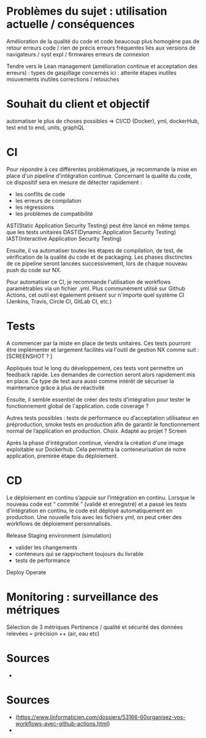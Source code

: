 # Problèmes du sujet : utilisation actuelle / conséquences

Amélioration de la qualité du code et code beaucoup plus homogène 
pas de retour erreurs code / rien de précis
erreurs fréquentes liés aux versions de navigateurs / syst expl / firmwares
erreurs de connexion

Tendre vers le Lean management (amélioration continue et acceptation des erreurs) : types de gaspillage concernés ici :
attente
étapes inutiles
mouvements inutiles
corrections / retouches

# Souhait du client et objectif 
automatiser le plus de choses possibles => CI/CD (Docker), yml, dockerHub, test end to end, units, graphQL

# CI
Pour répondre à ces différentes problématiques, je recommande la mise en place d'un pipeline d'intégration continue. Concernant la qualité du code, ce dispositif sera en mesure de détecter rapidement :
- les conflits de code
- les erreurs de compilation
- les régressions
- les problèmes de compatibilité

AST(Static Application Security Testing) peut être lancé en même temps que les tests unitaires
DAST(Dynamic Application Security Testing)
IAST(Interactive Application Security Testing)

Ensuite, il va automatiser toutes les étapes de compilation, de test, de vérification de la qualité du code et de packaging.
Les phases disctinctes de ce pipeline seront lancées successivement, lors de chaque nouveau push du code sur NX.

Pour automatiser ce CI, je recommande l'utilisation de workflows paramètrables via un fichier .yml. Plus communément utilsé sur Github Actions, cet outil est également présent sur n'importe quel système CI (Jenkins, Travis, Circle CI, GitLab CI, etc.)

# Tests
A commencer par la miste en place de tests unitaires. Ces tests pourront être implémenter et largement facilités via l'outil de gestion NX comme suit :
[SCREENSHOT ? ]

Appliqués tout le long du développement, ces tests vont permettre un feedback rapide. Les demandes de correction seront alors rapidement mis en place.
Ce type de test aura aussi comme intérêt de sécuriser la maintenance grâce à plus de réactivité

Ensuite, il semble essentiel de créer des tests d'intégration pour tester le fonctionnement global de l'application.
code coverage ? 

Autres tests possibles : tests de performance ou d’acceptation utilisateur en préproduction, smoke tests en production afin de garantir le fonctionnement normal de l’application en production.
Choix. Adapté au projet ?
Screen


Après la phase d'intégration continue, viendra la création d'une image exploitable sur Dockerhub. Cela permettra la conteneurisation de notre application, premirèe étape du déploiement.

# CD
Le déploiement en continu s’appuie sur l’intégration en continu. Lorsque le nouveau code est “ commité ” (validé et enregistré) et a passé les tests d’intégration en continu, le code est déployé automatiquement en production. Une nouvelle fois avec les fichiers yml, on peut créer des workflows de déploiement personnalisés.


Release
Staging environment (simulation)
- valider les changements
- conteneurs qui se rapprochent toujours du livrable
- tests de performance

Deploy
Operate
# Monitoring : surveillance des métriques
Sélection de 3 métriques
Pertinence / qualité et sécurité des données relevées = précision ++ (air, eau etc)

# Sources
-


# Sources
- (https://www.linformaticien.com/dossiers/53166-60organisez-vos-workflows-avec-github-actions.html)
- 
